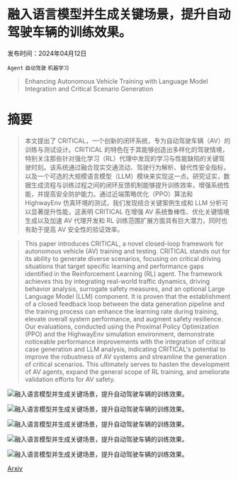 # 融入语言模型并生成关键场景，提升自动驾驶车辆的训练效果。

发布时间：2024年04月12日

`Agent` `自动驾驶` `机器学习`

> Enhancing Autonomous Vehicle Training with Language Model Integration and Critical Scenario Generation

# 摘要

> 本文提出了 CRITICAL，一个创新的闭环系统，专为自动驾驶车辆（AV）的训练与测试设计。CRITICAL 的特色在于其能够创造出多样化的驾驶情境，特别关注那些针对强化学习（RL）代理中发现的学习与性能缺陷的关键驾驶时刻。该系统通过融合现实交通流动、驾驶行为解析、替代性安全指标，以及一个可选的大规模语言模型（LLM）模块来实现这一点。研究证实，数据生成流程与训练过程之间的闭环反馈机制能够提升训练效率，增强系统性能，并提高安全防护能力。通过近端策略优化（PPO）算法和 HighwayEnv 仿真环境的测试，我们发现结合关键案例生成和 LLM 分析可以显著提升性能，这表明 CRITICAL 在增强 AV 系统鲁棒性、优化关键情境生成以及加速 AV 代理开发和 RL 训练范围扩展方面具有巨大潜力，同时也有助于提高 AV 安全性的验证效率。

> This paper introduces CRITICAL, a novel closed-loop framework for autonomous vehicle (AV) training and testing. CRITICAL stands out for its ability to generate diverse scenarios, focusing on critical driving situations that target specific learning and performance gaps identified in the Reinforcement Learning (RL) agent. The framework achieves this by integrating real-world traffic dynamics, driving behavior analysis, surrogate safety measures, and an optional Large Language Model (LLM) component. It is proven that the establishment of a closed feedback loop between the data generation pipeline and the training process can enhance the learning rate during training, elevate overall system performance, and augment safety resilience. Our evaluations, conducted using the Proximal Policy Optimization (PPO) and the HighwayEnv simulation environment, demonstrate noticeable performance improvements with the integration of critical case generation and LLM analysis, indicating CRITICAL's potential to improve the robustness of AV systems and streamline the generation of critical scenarios. This ultimately serves to hasten the development of AV agents, expand the general scope of RL training, and ameliorate validation efforts for AV safety.

![融入语言模型并生成关键场景，提升自动驾驶车辆的训练效果。](../../..//opt/data/Projects/HuggingArxiv/paper_images/2404.08570/Banner.jpg)

![融入语言模型并生成关键场景，提升自动驾驶车辆的训练效果。](../../..//opt/data/Projects/HuggingArxiv/paper_images/2404.08570/Scenario_Diagram.jpg)

![融入语言模型并生成关键场景，提升自动驾驶车辆的训练效果。](../../..//opt/data/Projects/HuggingArxiv/paper_images/2404.08570/Architecture.jpg)

![融入语言模型并生成关键场景，提升自动驾驶车辆的训练效果。](../../..//opt/data/Projects/HuggingArxiv/paper_images/2404.08570/loss_plot.png)

![融入语言模型并生成关键场景，提升自动驾驶车辆的训练效果。](../../..//opt/data/Projects/HuggingArxiv/paper_images/2404.08570/risk_metrics.png)

[Arxiv](https://arxiv.org/abs/2404.08570)